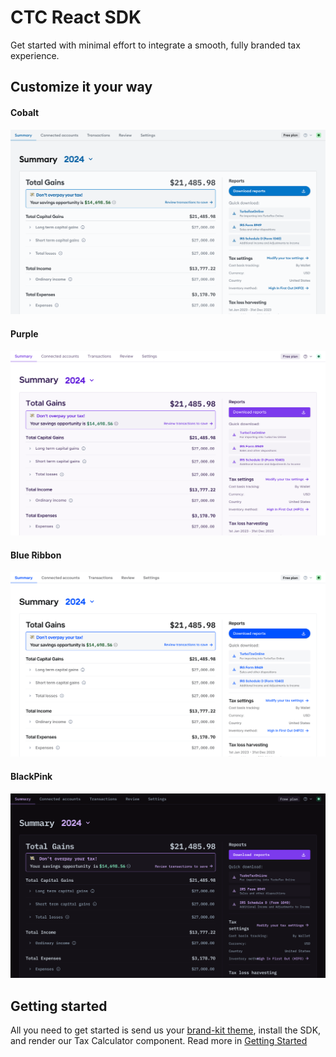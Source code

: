 # CTC React SDK

Get started with minimal effort to integrate a smooth, fully branded tax experience.


## Customize it your way

<!-- tabs:start -->

#### **Cobalt**

![Cobalt](media/cobalt.png)

#### **Purple**

![Purple Theme](media/Purple.png)

#### **Blue Ribbon**

![Blue Ribbon Theme](media/BlueRibbon.png)

#### **BlackPink**

![Black Pink Theme](media/Blackpink.png)

<!-- tabs:end -->

## Getting started

All you need to get started is send us your [brand-kit theme](Customization), install the SDK, and render our Tax Calculator component. Read more in [Getting Started](README)

